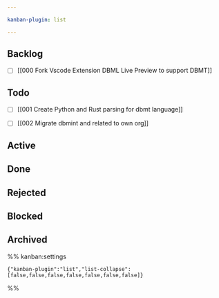 ```yaml
---

kanban-plugin: list

---
```


## Backlog

- [ ] [[000 Fork Vscode Extension DBML Live Preview to support DBMT]]


## Todo

- [ ] [[001 Create Python and Rust parsing for dbmt language]]
- [ ] [[002 Migrate dbmint and related to own org]]


## Active



## Done



## Rejected



## Blocked



## Archived





%% kanban:settings
```
{"kanban-plugin":"list","list-collapse":[false,false,false,false,false,false,false]}
```
%%